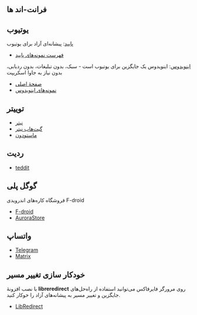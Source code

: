 ## فرانت-اند ها
## یوتیوب

[پایپد](https://github.com/TeamPiped/Piped): پیشانه‌ای آزاد برای یوتیوب<br>

* [فهرست نمونه‌های پایپد](https://github.com/TeamPiped/Piped/wiki/Instances)

[اینویدوس](https://github.com/iv-org/invidious): اینویدوس یک جایگزین برای یوتیوب است - سبک، بدون تبلیغات، بدون ردیابی، بدون نیاز به جاوا اسکریپت<br>

* [صفحهٔ اصلی](https://invidious.io)
* [نمونه‌های اینویدوس](https://docs.invidious.io/instances)

## توییتر

* [نیتر](https://nitter.net)
* [گیت‌هاب نیتر](https://github.com/zedeus/nitter)
* [ماستودون](https://joinmastodon.org)

## ردیت

* [teddit](https://teddit.net)

## گوگل پلی

فروشگاه کاره‌های اندرویدی F-droid

* [F-droid](https://www.f-droid.org/en)
* [AuroraStore](https://auroraoss.com/)

## واتساپ
* [Telegram](https://telegram.org)
* [Matrix](https://matrix.org)


## خودکار سازی تغییر مسیر

با نصب افزونهٔ  **libreredirect** روی مرورگر فایرفاکس می‌توانید استفاده از راه‌حل‌های جایگزین و تغییر مسیر به پیشانه‌های آزاد را خوکار کنید.


* [LibRedirect](https://libredirect.github.io/)

